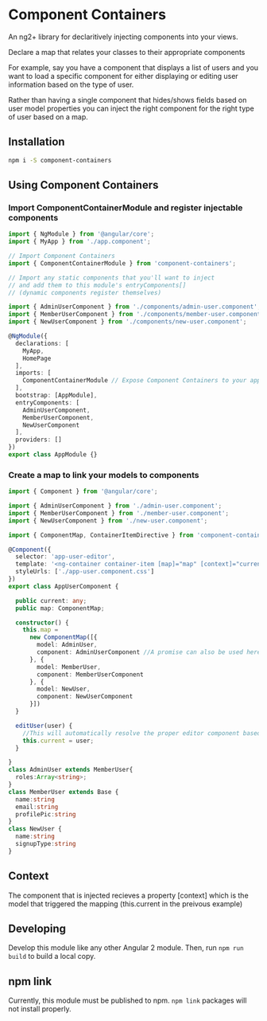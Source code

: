 # Component Containers

An ng2+ library for declaritively injecting components into your views.

Declare a map that relates your classes to their appropriate components


For example, say you have a component that displays a list of users and you want to 
load a specific component for either displaying or editing user information based on the type of user.

Rather than having a single component that hides/shows fields based on user model properties you can inject
 the right component for the right type of user based on a map.

## Installation

```bash
npm i -S component-containers
```

## Using Component Containers

### Import ComponentContainerModule and register injectable components
```typescript
import { NgModule } from '@angular/core';
import { MyApp } from './app.component';

// Import Component Containers
import { ComponentContainerModule } from 'component-containers';

// Import any static components that you'll want to inject 
// and add them to this module's entryComponents[] 
// (dynamic components register themselves)

import { AdminUserComponent } from './components/admin-user.component';
import { MemberUserComponent } from './components/member-user.component';
import { NewUserComponent } from './components/new-user.component';

@NgModule({
  declarations: [
    MyApp,
    HomePage
  ],
  imports: [ 
    ComponentContainerModule // Expose Component Containers to your app
  ],
  bootstrap: [AppModule],
  entryComponents: [
    AdminUserComponent,
    MemberUserComponent,
    NewUserComponent
  ],
  providers: []
})
export class AppModule {}
```


### Create a map to link your models to components


```typescript
import { Component } from '@angular/core';

import { AdminUserComponent } from './admin-user.component';
import { MemberUserComponent } from './member-user.component';
import { NewUserComponent } from './new-user.component';

import { ComponentMap, ContainerItemDirective } from 'component-containers';

@Component({
  selector: 'app-user-editor',
  template: '<ng-container container-item [map]="map" [context]="current"></ng-container>',
  styleUrls: ['./app-user.component.css']
})
export class AppUserComponent {

  public current: any;
  public map: ComponentMap;

  constructor() {
    this.map =
      new ComponentMap([{
        model: AdminUser,
        component: AdminUserComponent //A promise can also be used here to resolve dynamic/lazy-loaded components
      }, {
        model: MemberUser,
        component: MemberUserComponent
      }, {
        model: NewUser,
        component: NewUserComponent
      }])
  }

  editUser(user) {
    //This will automatically resolve the proper editor component based on the user's type
    this.current = user;
  }

}
class AdminUser extends MemberUser{
  roles:Array<string>;
}
class MemberUser extends Base {
  name:string
  email:string
  profilePic:string
}
class NewUser {
  name:string
  signupType:string
}


```


## Context

The component that is injected recieves a property [context] which is the model that triggered the mapping (this.current in the preivous example)



## Developing

Develop this module like any other Angular 2 module. Then, run `npm run build` to build a local copy.



## npm link

Currently, this module must be published to npm. `npm link` packages will not install properly.
